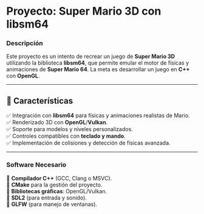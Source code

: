 # **Proyecto: Super Mario 3D con libsm64**  

###  Descripción  
Este proyecto es un intento de recrear un juego de **Super Mario 3D** utilizando la biblioteca **libsm64**, que permite emular el motor de físicas y animaciones de **Super Mario 64**. La meta es desarrollar un juego en **C++** con **OpenGL**.  

---

## 🚀 **Características**  
✅ Integración con **libsm64** para físicas y animaciones realistas de Mario.  
✅ Renderizado 3D con **OpenGL**/**Vulkan**.  
✅ Soporte para modelos y niveles personalizados.  
✅ Controles compatibles con **teclado y mando**.  
✅ Implementación de colisiones y detección de físicas avanzada.  

---

### **Software Necesario**  
🔹 **Compilador C++** (GCC, Clang o MSVC).  
🔹 **CMake** para la gestión del proyecto.  
🔹 **Bibliotecas gráficas**: OpenGL/Vulkan.  
🔹 **SDL2** (para entrada y sonido).  
🔹 **GLFW** (para manejo de ventanas).  


